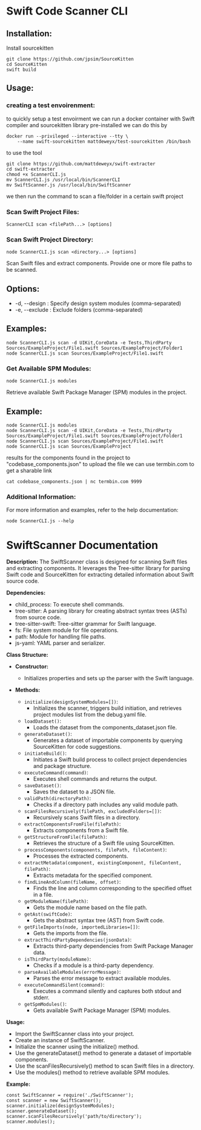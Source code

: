 # Swift Code Scanner CLI

## Installation:
Install sourcekitten
```
git clone https://github.com/jpsim/SourceKitten
cd SourceKitten
swift build
```


## Usage:
### creating a test envoirenment:
to quickly setup a test envoirment we can run a docker container with Swift compiler and sourcekitten library pre-installed
we can do this by 
```
docker run --privileged --interactive --tty \
    --name swift-sourcekitten mattdeweyx/test-sourcekitten /bin/bash
```

to use the tool

```
git clone https://github.com/mattdeweyx/swift-extracter
cd swift-extracter
chmod +x ScannerCLI.js
mv ScannerCLI.js /usr/local/bin/ScannerCLI
mv SwiftScanner.js /usr/local/bin/SwiftScanner
```

we then run the command to scan a file/folder in a certain swift project

### Scan Swift Project Files:
```
ScannerCLI scan <filePath...> [options]
```

### Scan Swift Project Directory:
```
node ScannerCLI.js scan <directory...> [options]
```

Scan Swift files and extract components. Provide one or more file paths to be scanned.

## Options:
- -d, --design <design>: Specify design system modules (comma-separated)
- -e, --exclude <exclude>: Exclude folders (comma-separated)

## Examples:
```
node ScannerCLI.js scan -d UIKit,CoreData -e Tests,ThirdParty Sources/ExampleProject/File1.swift Sources/ExampleProject/Folder1
node ScannerCLI.js scan Sources/ExampleProject/File1.swift
```

### Get Available SPM Modules:
```
node ScannerCLI.js modules
```
Retrieve available Swift Package Manager (SPM) modules in the project.

## Example:
```
node ScannerCLI.js modules
node ScannerCLI.js scan -d UIKit,CoreData -e Tests,ThirdParty Sources/ExampleProject/File1.swift Sources/ExampleProject/Folder1
node ScannerCLI.js scan Sources/ExampleProject/File1.swift
node ScannerCLI.js scan Sources/ExampleProject
```
results for the components found in the project to "codebase_components.json"
to upload the file we can use termbin.com to get a sharable link
```
cat codebase_components.json | nc termbin.com 9999
```

### Additional Information:

For more information and examples, refer to the help documentation:
```
node ScannerCLI.js --help
```

# SwiftScanner Documentation

**Description:**
The SwiftScanner class is designed for scanning Swift files and extracting components. It leverages the Tree-sitter library for parsing Swift code and SourceKitten for extracting detailed information about Swift source code.

**Dependencies:**
- child_process: To execute shell commands.
- tree-sitter: A parsing library for creating abstract syntax trees (ASTs) from source code.
- tree-sitter-swift: Tree-sitter grammar for Swift language.
- fs: File system module for file operations.
- path: Module for handling file paths.
- js-yaml: YAML parser and serializer.

**Class Structure:**
- **Constructor:**
  - Initializes properties and sets up the parser with the Swift language.

- **Methods:**
  - `initialize(designSystemModules=[])`:
    - Initializes the scanner, triggers build initiation, and retrieves project modules list from the debug.yaml file.
  - `loadDataset()`:
    - Loads the dataset from the components_dataset.json file.
  - `generateDataset()`:
    - Generates a dataset of importable components by querying SourceKitten for code suggestions.
  - `initiateBuild()`:
    - Initiates a Swift build process to collect project dependencies and package structure.
  - `executeCommand(command)`:
    - Executes shell commands and returns the output.
  - `saveDataset()`:
    - Saves the dataset to a JSON file.
  - `validPath(directoryPath)`:
    - Checks if a directory path includes any valid module path.
  - `scanFilesRecursively(filePath, excludedFolders=[])`:
    - Recursively scans Swift files in a directory.
  - `extractComponentsFromFile(filePath)`:
    - Extracts components from a Swift file.
  - `getStructureFromFile(filePath)`:
    - Retrieves the structure of a Swift file using SourceKitten.
  - `processComponents(components, filePath, fileContent)`:
    - Processes the extracted components.
  - `extractMetadata(component, existingComponent, fileContent, filePath)`:
    - Extracts metadata for the specified component.
  - `findLineAndColumn(fileName, offset)`:
    - Finds the line and column corresponding to the specified offset in a file.
  - `getModuleName(filePath)`:
    - Gets the module name based on the file path.
  - `getAst(swiftCode)`:
    - Gets the abstract syntax tree (AST) from Swift code.
  - `getFileImports(node, importedLibraries=[])`:
    - Gets the imports from the file.
  - `extractThirdPartyDependencies(jsonData)`:
    - Extracts third-party dependencies from Swift Package Manager data.
  - `isThirdParty(moduleName)`:
    - Checks if a module is a third-party dependency.
  - `parseAvailableModules(errorMessage)`:
    - Parses the error message to extract available modules.
  - `executeCommandSilent(command)`:
    - Executes a command silently and captures both stdout and stderr.
  - `getSpmModules()`:
    - Gets available Swift Package Manager (SPM) modules.

**Usage:**
- Import the SwiftScanner class into your project.
- Create an instance of SwiftScanner.
- Initialize the scanner using the initialize() method.
- Use the generateDataset() method to generate a dataset of importable components.
- Use the scanFilesRecursively() method to scan Swift files in a directory.
- Use the modules() method to retrieve available SPM modules.

**Example:**
```
const SwiftScanner = require('./SwiftScanner');
const scanner = new SwiftScanner();
scanner.initialize(designSystemModules);
scanner.generateDataset();
scanner.scanFilesRecursively('path/to/directory');
scanner.modules();
```
